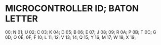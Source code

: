# MICROCONTROLLER ID; BATON LETTER
00; N
01; U
02; C
03; K
04; D
05; B
06; E
07; J
08;
09; R
0A; P
0B; T
0C; G
0D; O
0E;
0F; F
10; L
11;
12; V
13;
14; Q
15; Y
16; M
17; W
18; X
19;

